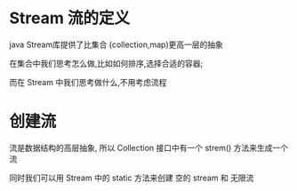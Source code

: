 # Stream 流的定义

java Stream库提供了比集合 (collection,map)更高一层的抽象

在集合中我们思考怎么做,比如如何排序,选择合适的容器;

而在 Stream 中我们思考做什么,不用考虑流程

# 创建流

流是数据结构的高层抽象, 所以 Collection 接口中有一个 strem() 方法来生成一个流

同时我们可以用 Stream 中的 static 方法来创建 空的 stream 和 无限流
